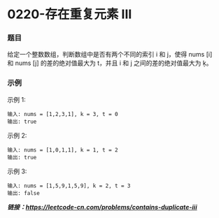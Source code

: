 # 0220-存在重复元素 III

### 题目

给定一个整数数组，判断数组中是否有两个不同的索引 i 和 j，使得 nums [i] 和 nums [j] 的差的绝对值最大为 t，并且 i 和 j 之间的差的绝对值最大为 ķ。

### 示例

示例 1:

    输入: nums = [1,2,3,1], k = 3, t = 0
    输出: true
示例 2:

    输入: nums = [1,0,1,1], k = 1, t = 2
    输出: true
示例 3:

    输入: nums = [1,5,9,1,5,9], k = 2, t = 3
    输出: false

***链接：https://leetcode-cn.com/problems/contains-duplicate-iii***
